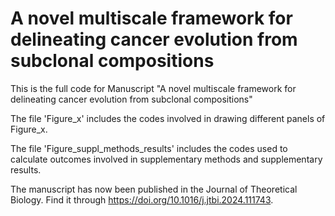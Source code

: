# A novel multiscale framework for delineating cancer evolution from subclonal compositions

This is the full code for Manuscript "A novel multiscale framework for delineating cancer evolution from subclonal compositions"

The file 'Figure_x' includes the codes involved in drawing different panels of Figure_x.

The file 'Figure_suppl_methods_results' includes the codes used to calculate outcomes involved in supplementary methods and supplementary results.

The manuscript has now been published in the Journal of Theoretical Biology. Find it through https://doi.org/10.1016/j.jtbi.2024.111743.
